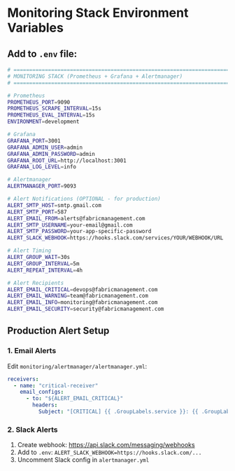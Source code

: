 # Monitoring Stack Environment Variables

## Add to `.env` file:

```bash
# =============================================================================
# MONITORING STACK (Prometheus + Grafana + Alertmanager)
# =============================================================================

# Prometheus
PROMETHEUS_PORT=9090
PROMETHEUS_SCRAPE_INTERVAL=15s
PROMETHEUS_EVAL_INTERVAL=15s
ENVIRONMENT=development

# Grafana
GRAFANA_PORT=3001
GRAFANA_ADMIN_USER=admin
GRAFANA_ADMIN_PASSWORD=admin
GRAFANA_ROOT_URL=http://localhost:3001
GRAFANA_LOG_LEVEL=info

# Alertmanager
ALERTMANAGER_PORT=9093

# Alert Notifications (OPTIONAL - for production)
ALERT_SMTP_HOST=smtp.gmail.com
ALERT_SMTP_PORT=587
ALERT_EMAIL_FROM=alerts@fabricmanagement.com
ALERT_SMTP_USERNAME=your-email@gmail.com
ALERT_SMTP_PASSWORD=your-app-specific-password
ALERT_SLACK_WEBHOOK=https://hooks.slack.com/services/YOUR/WEBHOOK/URL

# Alert Timing
ALERT_GROUP_WAIT=30s
ALERT_GROUP_INTERVAL=5m
ALERT_REPEAT_INTERVAL=4h

# Alert Recipients
ALERT_EMAIL_CRITICAL=devops@fabricmanagement.com
ALERT_EMAIL_WARNING=team@fabricmanagement.com
ALERT_EMAIL_INFO=monitoring@fabricmanagement.com
ALERT_EMAIL_SECURITY=security@fabricmanagement.com
```

## Production Alert Setup

### 1. Email Alerts

Edit `monitoring/alertmanager/alertmanager.yml`:

```yaml
receivers:
  - name: "critical-receiver"
    email_configs:
      - to: "${ALERT_EMAIL_CRITICAL}"
        headers:
          Subject: "[CRITICAL] {{ .GroupLabels.service }}: {{ .GroupLabels.alertname }}"
```

### 2. Slack Alerts

1. Create webhook: https://api.slack.com/messaging/webhooks
2. Add to `.env`: `ALERT_SLACK_WEBHOOK=https://hooks.slack.com/...`
3. Uncomment Slack config in `alertmanager.yml`
